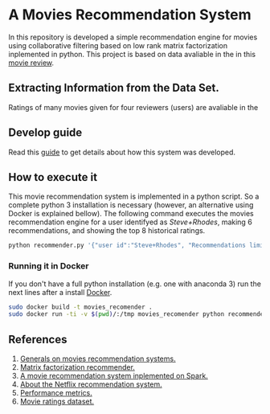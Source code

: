 # A Movies Recommendation System
In this repository is developed a simple recommendation engine for movies using collaborative filtering based on low rank matrix factorization inplemented in python. This project is based on data avaliable in the in this [movie review](http://www.cs.cornell.edu/people/pabo/movie-review-data/).

## Extracting Information from the Data Set.
Ratings of many movies given for four reviewers (users) are avaliable in the 

## Develop guide 
Read this [guide](https://github.com/juandados/movies_recommendation/blob/master/movie_recomender_development_guide.ipynb) to get details about how this system was developed.

## How to execute it
This movie recommendation system is implemented in a python script. So a complete python 3 installation is necessary (however, an alternative using Docker is explained bellow). The following command executes the movies recommendation engine for a user identifyed as _Steve+Rhodes_, making 6 recommendations, and showing the top 8 historical ratings.
```bash
python recommender.py '{"user id":"Steve+Rhodes", "Recommendations limit": 5, "Historical limit":8}'
```
### Running it in Docker
If you don't have a full python installation (e.g. one with anaconda 3) run the next lines after a install [Docker](https://docs.docker.com/install/).
```bash
sudo docker build -t movies_recomender .
sudo docker run -ti -v $(pwd)/:/tmp movies_recomender python recommender.py '{"user id":"Steve+Rhodes", "Recommendations limit": 5, "Historical limit":8}'
```

## References

1. [Generals on movies recommendation systems.](https://blog.statsbot.co/recommendation-system-algorithms-ba67f39ac9a3)
1. [Matrix factorization recommender.](https://beckernick.github.io/matrix-factorization-recommender/)
2. [A movie recommendation system inplemented on Spark.](https://www.packtpub.com/books/content/building-recommendation-engine-spark)
3. [About the Netflix recommendation system.](https://medium.com/netflix-techblog/netflix-recommendations-beyond-the-5-stars-part-1-55838468f429)
4. [Performance metrics.](https://en.wikipedia.org/wiki/Information_retrieval#Precision_at_K)
5. [Movie ratings dataset.](https://grouplens.org/datasets/movielens/)
